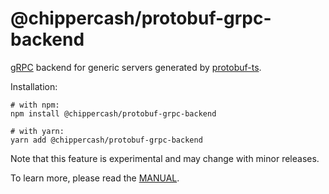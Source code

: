 @chippercash/protobuf-grpc-backend
=========================

[gRPC](https://grpc.io/) backend for generic servers generated by [protobuf-ts](https://github.com/timostamm/protobuf-ts/).

Installation:

```shell script
# with npm:
npm install @chippercash/protobuf-grpc-backend

# with yarn:
yarn add @chippercash/protobuf-grpc-backend
```

Note that this feature is experimental and may change with minor releases.

To learn more, please read the [MANUAL](https://github.com/timostamm/protobuf-ts/blob/master/MANUAL.md#generic-rpc-servers).   
